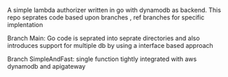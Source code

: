 A simple lambda authorizer written in go with dynamodb as backend.
This repo seprates code based upon branches , ref branches for specific implentation



Branch Main:
    Go code is seprated into seprate directories and also introduces support for multiple db by using a interface based approach


Branch SimpleAndFast:
    single function tightly integrated with aws dynamodb and apigateway